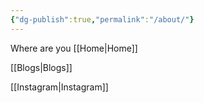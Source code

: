```yaml
---
{"dg-publish":true,"permalink":"/about/"}
---
```


Where are you
[[Home\|Home]]

[[Blogs\|Blogs]]

[[Instagram\|Instagram]]